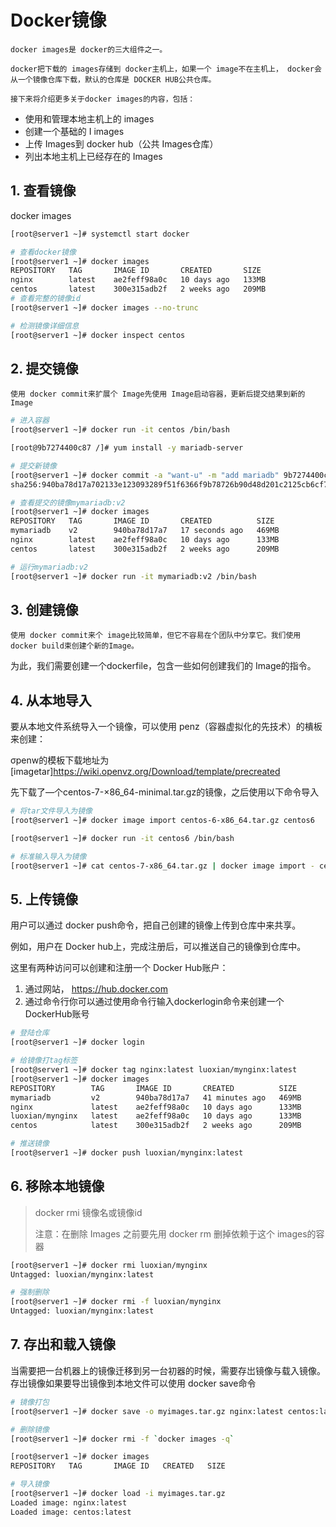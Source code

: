 # Docker镜像

	docker images是 docker的三大组件之一。
	
	docker把下载的 images存储到 docker主机上，如果一个 image不在主机上， docker会从一个镜像仓库下载，默认的仓库是 DOCKER HUB公共仓库。
	
	接下来将介绍更多关于docker images的内容，包括：

- 使用和管理本地主机上的 images
- 创建一个基础的 I images
- 上传 Images到 docker hub（公共 Images仓库）
- 列出本地主机上已经存在的 Images



## 1. 查看镜像

docker images

```bash
[root@server1 ~]# systemctl start docker 

# 查看docker镜像
[root@server1 ~]# docker images
REPOSITORY   TAG       IMAGE ID       CREATED       SIZE
nginx        latest    ae2feff98a0c   10 days ago   133MB
centos       latest    300e315adb2f   2 weeks ago   209MB
# 查看完整的镜像id
[root@server1 ~]# docker images --no-trunc

# 检测镜像详细信息
[root@server1 ~]# docker inspect centos
```



## 2. 提交镜像

	使用 docker commit来扩展个 Image先使用 Image启动容器，更新后提交结果到新的 Image

```bash
# 进入容器
[root@server1 ~]# docker run -it centos /bin/bash

[root@9b7274400c87 /]# yum install -y mariadb-server

# 提交新镜像
[root@server1 ~]# docker commit -a "want-u" -m "add mariadb" 9b7274400c87 mymariadb:v2
sha256:940ba78d17a702133e123093289f51f6366f9b78726b90d48d201c2125cb6cf7

# 查看提交的镜像mymariadb:v2
[root@server1 ~]# docker images
REPOSITORY   TAG       IMAGE ID       CREATED          SIZE
mymariadb    v2        940ba78d17a7   17 seconds ago   469MB
nginx        latest    ae2feff98a0c   10 days ago      133MB
centos       latest    300e315adb2f   2 weeks ago      209MB

# 运行mymariadb:v2
[root@server1 ~]# docker run -it mymariadb:v2 /bin/bash
```



## 3. 创建镜像

	使用 docker commit来个 image比较简单，但它不容易在个团队中分享它。我们使用 docker build束创建个新的Image。

为此，我们需要创建一个dockerfile，包含一些如何创建我们的 Image的指令。



## 4. 从本地导入

要从本地文件系统导入一个镜像，可以使用 penz（容器虚拟化的先技术）的樻板来创建：

σpenw的模板下载地址为[imagetar]https://wiki.openvz.org/Download/template/precreated

先下载了—个centos-7-×86_64-minimal.tar.gz的镜像，之后使用以下命令导入

```bash
# 将tar文件导入为镜像
[root@server1 ~]# docker image import centos-6-x86_64.tar.gz centos6

[root@server1 ~]# docker run -it centos6 /bin/bash
```

```bash
# 标准输入导入为镜像
[root@server1 ~]# cat centos-7-x86_64.tar.gz | docker image import - centos7
```



## 5. 上传镜像

用户可以通过 docker push命令，把自己创建的镜像上传到仓库中来共享。

例如，用户在 Docker hub上，完成注册后，可以推送自己的镜像到仓库中。

这里有两种访问可以创建和注册一个 Docker Hub账户：

1. 通过网站， https://hub.docker.com
2. 通过命令行你可以通过使用命令行输入dockerlogin命令来创建一个DockerHub账号

```bash
# 登陆仓库
[root@server1 ~]# docker login

# 给镜像打tag标签
[root@server1 ~]# docker tag nginx:latest luoxian/mynginx:latest
[root@server1 ~]# docker images
REPOSITORY        TAG       IMAGE ID       CREATED          SIZE
mymariadb         v2        940ba78d17a7   41 minutes ago   469MB
nginx             latest    ae2feff98a0c   10 days ago      133MB
luoxian/mynginx   latest    ae2feff98a0c   10 days ago      133MB
centos            latest    300e315adb2f   2 weeks ago      209MB

# 推送镜像
[root@server1 ~]# docker push luoxian/mynginx:latest
```



## 6. 移除本地镜像

> docker rmi 镜像名或镜像id
>
> 注意：在删除 Images 之前要先用 docker rm 删掉依赖于这个 images的容器

```bash
[root@server1 ~]# docker rmi luoxian/mynginx
Untagged: luoxian/mynginx:latest
```

```bash
# 强制删除
[root@server1 ~]# docker rmi -f luoxian/mynginx
Untagged: luoxian/mynginx:latest
```



## 7. 存出和载入镜像

当需要把一台机器上的镜像迁移到另一台初器的时候，需要存岀镜像与载入镜像。存岀镜像如果要导岀镜像到本地文件可以使用 docker save命令

```bash
# 镜像打包
[root@server1 ~]# docker save -o myimages.tar.gz nginx:latest centos:latest
```

```bash
# 删除镜像
[root@server1 ~]# docker rmi -f `docker images -q`

[root@server1 ~]# docker images
REPOSITORY   TAG       IMAGE ID   CREATED   SIZE
```

```bash
# 导入镜像
[root@server1 ~]# docker load -i myimages.tar.gz 
Loaded image: nginx:latest
Loaded image: centos:latest
```